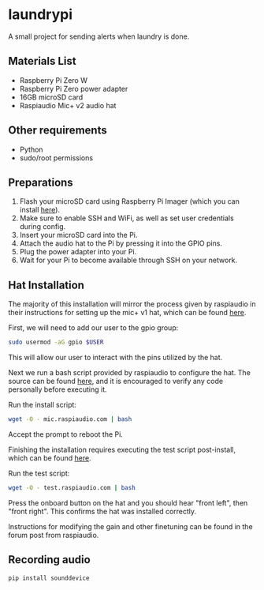 # laundrypi
A small project for sending alerts when laundry is done.

## Materials List
- Raspberry Pi Zero W
- Raspberry Pi Zero power adapter
- 16GB microSD card
- Raspiaudio Mic+ v2 audio hat

## Other requirements
- Python
- sudo/root permissions

## Preparations
1. Flash your microSD card using Raspberry Pi Imager (which you can install [here](https://www.raspberrypi.com/software/)).
2. Make sure to enable SSH and WiFi, as well as set user credentials during config.
3. Insert your microSD card into the Pi.
4. Attach the audio hat to the Pi by pressing it into the GPIO pins.
5. Plug the power adapter into your Pi.
6. Wait for your Pi to become available through SSH on your network.

## Hat Installation
The majority of this installation will mirror the process given by raspiaudio in their instructions for setting up the mic+ v1 hat, which can be found [here](https://forum.raspiaudio.com/t/mic-installation-guide/17).

First, we will need to add our user to the gpio group:
```bash
sudo usermod -aG gpio $USER
```
This will allow our user to interact with the pins utilized by the hat.

Next we run a bash script provided by raspiaudio to configure the hat. The source can be found [here](https://raspiaudio.com/s/mic1), and it is encouraged to verify any code personally before executing it.

Run the install script:
```bash
wget -O - mic.raspiaudio.com | bash
```

Accept the prompt to reboot the Pi.

Finishing the installation requires executing the test script post-install, which can be found [here](https://raspiaudio.com/s/test).

Run the test script:
```bash
wget -O - test.raspiaudio.com | bash
```

Press the onboard button on the hat and you should hear "front left", then "front right". This confirms the hat was installed correctly.

Instructions for modifying the gain and other finetuning can be found in the forum post from raspiaudio.

## Recording audio

```python
pip install sounddevice
```

